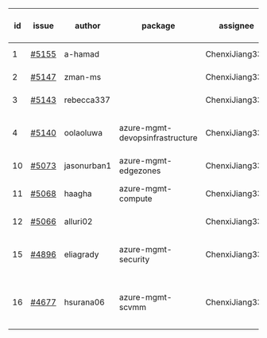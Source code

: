 | id | issue | author | package | assignee | bot advice | created date of issue | target release date | date from target |
| ------ | ------ | ------ | ------ | ------ | ------ | ------ | ------ | :-----: |
| 1 | [#5155](https://github.com/Azure/sdk-release-request/issues/5155) | a-hamad |  | ChenxiJiang333 | duplicated issue  <br> | 04-24 |  | 0 |
| 2 | [#5147](https://github.com/Azure/sdk-release-request/issues/5147) | zman-ms |  | ChenxiJiang333 | duplicated issue  <br> | 04-24 |  | 0 |
| 3 | [#5143](https://github.com/Azure/sdk-release-request/issues/5143) | rebecca337 |  | ChenxiJiang333 | duplicated issue  <br> | 04-23 |  | 0 |
| 4 | [#5140](https://github.com/Azure/sdk-release-request/issues/5140) | oolaoluwa | azure-mgmt-devopsinfrastructure | ChenxiJiang333 | Attention to inconsistent tag. FirstBeta. | 04-16 | 05-24 |  |
| 10 | [#5073](https://github.com/Azure/sdk-release-request/issues/5073) | jasonurban1 | azure-mgmt-edgezones | ChenxiJiang333 | FirstBeta. HoldOn. | 03-22 | 05-24 |  |
| 11 | [#5068](https://github.com/Azure/sdk-release-request/issues/5068) | haagha | azure-mgmt-compute | ChenxiJiang333 | close to release date. | 03-21 | 04-26 | 1 |
| 12 | [#5066](https://github.com/Azure/sdk-release-request/issues/5066) | alluri02 |  | ChenxiJiang333 | duplicated issue  <br> | 03-20 |  | 0 |
| 15 | [#4896](https://github.com/Azure/sdk-release-request/issues/4896) | eliagrady | azure-mgmt-security | ChenxiJiang333 | close to release date. HoldOn. | 01-18 | 04-26 | 1 |
| 16 | [#4677](https://github.com/Azure/sdk-release-request/issues/4677) | hsurana06 | azure-mgmt-scvmm | ChenxiJiang333 | close to release date. FirstGA. HoldOn. | 10-23 | 04-26 | 1 |
